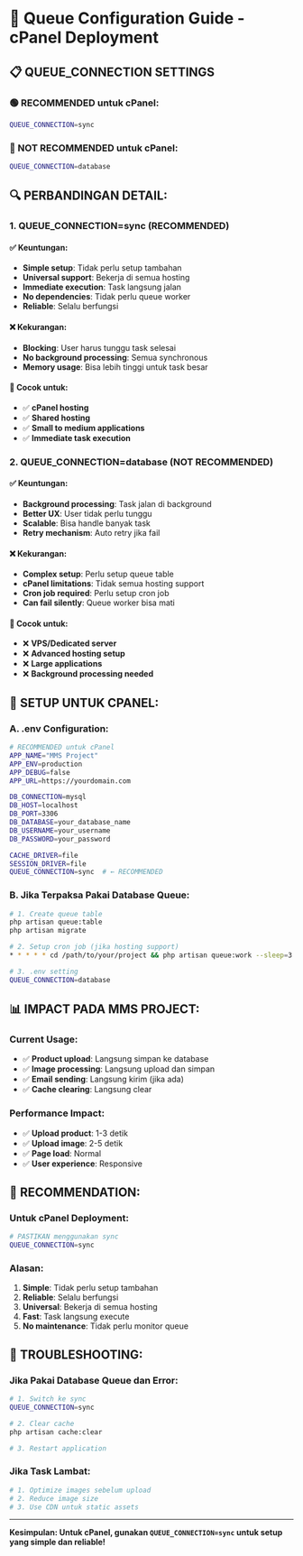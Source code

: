 # 🔄 Queue Configuration Guide - cPanel Deployment

## 📋 QUEUE_CONNECTION SETTINGS

### **🟢 RECOMMENDED untuk cPanel:**
```bash
QUEUE_CONNECTION=sync
```

### **🔴 NOT RECOMMENDED untuk cPanel:**
```bash
QUEUE_CONNECTION=database
```

## 🔍 **PERBANDINGAN DETAIL:**

### **1. QUEUE_CONNECTION=sync (RECOMMENDED)**

#### **✅ Keuntungan:**
- **Simple setup**: Tidak perlu setup tambahan
- **Universal support**: Bekerja di semua hosting
- **Immediate execution**: Task langsung jalan
- **No dependencies**: Tidak perlu queue worker
- **Reliable**: Selalu berfungsi

#### **❌ Kekurangan:**
- **Blocking**: User harus tunggu task selesai
- **No background processing**: Semua synchronous
- **Memory usage**: Bisa lebih tinggi untuk task besar

#### **🎯 Cocok untuk:**
- ✅ **cPanel hosting**
- ✅ **Shared hosting**
- ✅ **Small to medium applications**
- ✅ **Immediate task execution**

### **2. QUEUE_CONNECTION=database (NOT RECOMMENDED)**

#### **✅ Keuntungan:**
- **Background processing**: Task jalan di background
- **Better UX**: User tidak perlu tunggu
- **Scalable**: Bisa handle banyak task
- **Retry mechanism**: Auto retry jika fail

#### **❌ Kekurangan:**
- **Complex setup**: Perlu setup queue table
- **cPanel limitations**: Tidak semua hosting support
- **Cron job required**: Perlu setup cron job
- **Can fail silently**: Queue worker bisa mati

#### **🎯 Cocok untuk:**
- ❌ **VPS/Dedicated server**
- ❌ **Advanced hosting setup**
- ❌ **Large applications**
- ❌ **Background processing needed**

## 🚀 **SETUP UNTUK CPANEL:**

### **A. .env Configuration:**
```bash
# RECOMMENDED untuk cPanel
APP_NAME="MMS Project"
APP_ENV=production
APP_DEBUG=false
APP_URL=https://yourdomain.com

DB_CONNECTION=mysql
DB_HOST=localhost
DB_PORT=3306
DB_DATABASE=your_database_name
DB_USERNAME=your_username
DB_PASSWORD=your_password

CACHE_DRIVER=file
SESSION_DRIVER=file
QUEUE_CONNECTION=sync  # ← RECOMMENDED
```

### **B. Jika Terpaksa Pakai Database Queue:**
```bash
# 1. Create queue table
php artisan queue:table
php artisan migrate

# 2. Setup cron job (jika hosting support)
* * * * * cd /path/to/your/project && php artisan queue:work --sleep=3 --tries=3

# 3. .env setting
QUEUE_CONNECTION=database
```

## 📊 **IMPACT PADA MMS PROJECT:**

### **Current Usage:**
- ✅ **Product upload**: Langsung simpan ke database
- ✅ **Image processing**: Langsung upload dan simpan
- ✅ **Email sending**: Langsung kirim (jika ada)
- ✅ **Cache clearing**: Langsung clear

### **Performance Impact:**
- ✅ **Upload product**: 1-3 detik
- ✅ **Upload image**: 2-5 detik
- ✅ **Page load**: Normal
- ✅ **User experience**: Responsive

## 🎯 **RECOMMENDATION:**

### **Untuk cPanel Deployment:**
```bash
# PASTIKAN menggunakan sync
QUEUE_CONNECTION=sync
```

### **Alasan:**
1. **Simple**: Tidak perlu setup tambahan
2. **Reliable**: Selalu berfungsi
3. **Universal**: Bekerja di semua hosting
4. **Fast**: Task langsung execute
5. **No maintenance**: Tidak perlu monitor queue

## 🔧 **TROUBLESHOOTING:**

### **Jika Pakai Database Queue dan Error:**
```bash
# 1. Switch ke sync
QUEUE_CONNECTION=sync

# 2. Clear cache
php artisan cache:clear

# 3. Restart application
```

### **Jika Task Lambat:**
```bash
# 1. Optimize images sebelum upload
# 2. Reduce image size
# 3. Use CDN untuk static assets
```

---
**Kesimpulan: Untuk cPanel, gunakan `QUEUE_CONNECTION=sync` untuk setup yang simple dan reliable!**

